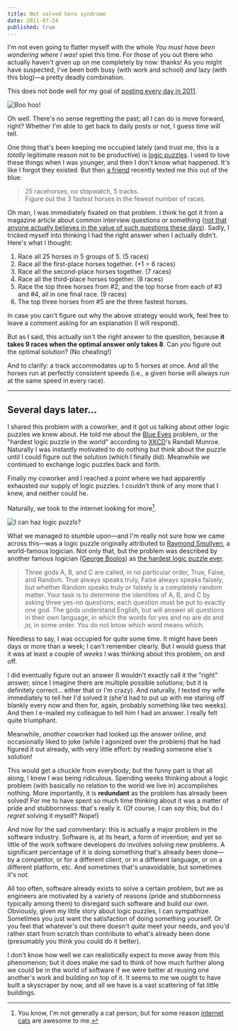 ```yaml
---
title: Not solved here syndrome
date: 2011-07-24
published: true
---
```


I'm not even going to flatter myself with the whole *You must have been wondering where I was!* spiel this time. For those of you out there who actually haven't given up on me completely by now: thanks! As you might have suspected, I've been both busy (with work and school) *and* lazy (with this blog)—a pretty deadly combination.

This does not bode well for my goal of [posting every day in 2011](http://dailypost.wordpress.com/).

![Boo hoo!](/images/boo-hoo.jpg)

Oh well. There's no sense regretting the past; all I can do is move forward, right? Whether I'm able to get back to daily posts or not, I guess time will tell.

One thing that's been keeping me occupied lately (and trust me, this is a *totally* legitimate reason not to be productive) is [logic puzzles](http://wiki.xkcd.com/irc/Puzzles). I used to love these things when I was younger, and then I don't know what happened. It's like I forgot they existed. But then [a friend](http://evservations.blogspot.com/) recently texted me this out of the blue:

> 25 racehorses, no stopwatch, 5 tracks.  
> Figure out the 3 fastest horses in the fewest number of races.

Oh man, I was immediately fixated on that problem. I think he got it from a magazine article about common interview questions or something ([not that anyone actually believes in the value of such questions these days](http://blogs.msdn.com/b/ericlippert/archive/2011/02/14/what-would-feynman-do.aspx)). Sadly, I tricked myself into thinking I had the right answer when I actually didn't. Here's what I thought:

1. Race all 25 horses in 5 groups of 5. (5 races)
2. Race all the first-place horses together. (+1 = 6 races)
3. Race all the second-place horses together. (7 races)
4. Race all the third-place horses together. (8 races)
5. Race the top three horses from #2, and the top horse from each of #3 and #4, all in one final race. (9 races)
6. The top three horses from #5 are the three fastest horses.

In case you can't figure out why the above strategy would work, feel free to leave a comment asking for an explanation (I will respond).

But as I said, this actually isn't the right answer to the question, because **it takes 9 races when the optimal answer only takes 8**. Can *you* figure out the optimal solution? (No cheating!)

And to clarify: a track accommodates up to 5 horses at once. And all the horses run at perfectly consistent speeds (i.e., a given horse will always run at the same speed in every race).

***

Several days later...
---------------------

I shared this problem with a coworker, and it got us talking about other logic puzzles we knew about. He told me about the [Blue Eyes](http://xkcd.com/blue_eyes.html) problem, or the "hardest logic puzzle in the world" according to [XKCD](http://xkcd.com/)'s Randall Munroe. Naturally I was instantly motivated to do nothing but think about the puzzle until I could figure out the solution (which I finally did). Meanwhile we continued to exchange logic puzzles back and forth.

Finally my coworker and I reached a point where we had apparently exhausted our supply of logic puzzles. I couldn't think of any more that I knew, and neither could he.

Naturally, we took to the internet looking for more[^internet-cats].

![I can haz logic puzzls?](/images/cat-surfing-the-web.jpg)

What we managed to stumble upon—and I'm really not sure how we came across this—was a logic puzzle originally attributed to [Raymond Smullyen](http://en.wikipedia.org/wiki/Raymond_Smullyan), a world-famous logician. Not only that, but the problem was described by another famous logician ([George Boolos](http://en.wikipedia.org/wiki/George_Boolos)) as <a href="http://en.wikipedia.org/wiki/The_hardest_logic_puzzle_ever">the hardest logic puzzle ever</a>.

> Three gods A, B, and C are called, in no particular order, True, False, and Random. True always speaks truly, False always speaks falsely, but whether Random speaks truly or falsely is a completely random matter. Your task is to determine the identities of A, B, and C by asking three yes-no questions; each question must be put to exactly one god. The gods understand English, but will answer all questions in their own language, in which the words for yes and no are *da* and *ja*, in some order. You do not know which word means which.

Needless to say, I was occupied for quite some time. It might have been days or more than a week; I can't remember clearly. But I would guess that it was at least a couple of *weeks* I was thinking about this problem, on and off.

I did eventually figure out an answer (I wouldn't exactly call it the "right" answer, since I imagine there are multiple possible solutions; but it is definitely correct... either that or I'm crazy). And naturally, I texted my wife immediately to tell her I'd solved it (she'd had to put up with me staring off blankly every now and then for, again, probably something like two weeks). And then I e-mailed my colleague to tell him I had an answer. I really felt quite triumphant.

Meanwhile, *another* coworker had looked up the answer online, and occasionally liked to joke (while I agonized over the problem) that he had figured it out already, with very little effort: by reading someone else's solution!

This would get a chuckle from everybody; but the funny part is that all along, I knew I was being ridiculous. Spending weeks thinking about a logic problem (with basically no relation to the world we live in) accomplishes nothing. More importantly, it is **redundant** as the problem has already been solved! For me to have spent so much time thinking about it was a matter of pride and stubbornness: that's really it. (Of course, I can *say* this; but do I *regret* solving it myself? Nope!)

And now for the sad commentary: this is actually a major problem in the software industry. Software is, at its heart, a form of invention; and yet so little of the work software developers do involves solving new problems. A significant percentage of it is doing something that's already been done—by a competitor, or for a different client, or in a different language, or on a different platform, etc. And sometimes that's unavoidable, but sometimes it's not.

All too often, software already exists to solve a certain problem, but we as engineers are motivated by a variety of reasons (pride and stubbornness typically among them) to disregard such software and build our own. Obviously, given my little story about logic puzzles, I can sympathize. Sometimes you just want the satisfaction of doing something yourself. Or you feel that whatever's out there doesn't *quite* meet your needs, and you'd rather start from scratch than contribute to what's already been done (presumably you think you could do it better).

I don't know how well we can realistically expect to move away from this phenomenon; but it does make me sad to think of how much further along we could be in the world of software if we were better at reusing one another's work and building on top of it. It seems to me we ought to have built a skyscraper by now, and all we have is a vast scattering of fat little buildings.

[^internet-cats]: You know, I'm not generally a cat person; but for some reason [internet cats](https://www.youtube.com/watch?v=z_AbfPXTKms) are awesome to me.
